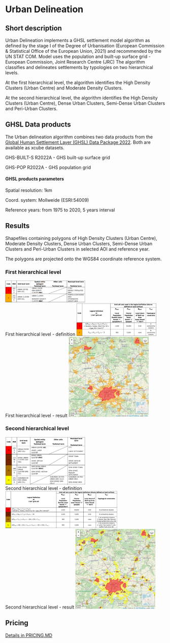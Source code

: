 # Urban Delineation

## Short description 

Urban Delineation implements a GHSL settlement model algorithm as defined by the stage I of the Degree of Urbanisation (European Commission & Statistical Office of the European Union, 2021) and recommended by the UN STAT COM. Model uses the population and built-up surface grid - European Commission, Joint Research Centre (JRC)
The algorithm classifies and delineates settlements by typologies on two hierarchical levels.

At the first hierarchical level, the algorithm identifies the High Density Clusters (Urban Centre) and Moderate Density Clusters.

At the second hierarchical level, the algorithm identifies the High Density Clusters (Urban Centre), Dense Urban Clusters, Semi-Dense Urban Clusters and Peri-Urban Clusters.

## GHSL Data products

The Urban delineation algorithm combines two data products from the [Global Human Settlement Layer (GHSL) Data Package 2022](https://ghsl.jrc.ec.europa.eu/documents/GHSL_Data_Package_2022.pdf). Both are available as xcube datasets.

 GHS-BUILT-S R2022A - GHS built-up surface grid
 
 GHS-POP R2022A - GHS population grid 

#### GHSL products parameters
Spatial resolution: 1km

Coord. system: Mollweide (ESRI:54009)

Reference years: from 1975 to 2020, 5 years interval



## Results 

Shapefiles containing polygons of High Density Clusters (Urban Centre), Moderate Density Clusters, Dense Urban Clusters, Semi-Dense Urban Clusters and Peri-Urban Clusters in selected AOI and reference year. 

The polygons are projected onto the WGS84 coordinate reference system.

### First hierarchical level 

<img src="ghsl-urban-delineation-level1-nomenclature.png" alt="level1 momenclature" width="50%"/>
<br>
First hierarchical level - definition
<img src="ghsl-urban-delineation-level1-definition.png" alt="level1 definition" width="50%"/>
<br>
First hierarchical level - result
<img src="ghsl-urban-delineation-level1-result.png" alt="polygons - result at the first hierarchical level" width="50%"/>
<br>

### Second hierarchical level 

<img src="ghsl-urban-delineation-level2-nomenclature.png" alt="level2 momenclature" width="50%"/>
<br>
Second hierarchical level - definition
<img src="ghsl-urban-delineation-level2-definition.png" alt="level2 definition" width="70%"/>
<br>
Second hierarchical level - result
<img src="ghsl-urban-delineation-level2-result.png" alt="polygons - result at the second hierarchical level" width="50%"/>
<br>

## Pricing
[Details in PRICING.MD](PRICING.MD)
